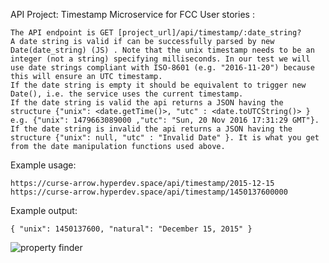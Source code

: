 API Project: Timestamp Microservice for FCC
User stories :

    The API endpoint is GET [project_url]/api/timestamp/:date_string?
    A date string is valid if can be successfully parsed by new Date(date_string) (JS) . Note that the unix timestamp needs to be an integer (not a string) specifying milliseconds. In our test we will use date strings compliant with ISO-8601 (e.g. "2016-11-20") because this will ensure an UTC timestamp.
    If the date string is empty it should be equivalent to trigger new Date(), i.e. the service uses the current timestamp.
    If the date string is valid the api returns a JSON having the structure {"unix": <date.getTime()>, "utc" : <date.toUTCString()> } e.g. {"unix": 1479663089000 ,"utc": "Sun, 20 Nov 2016 17:31:29 GMT"}.
    If the date string is invalid the api returns a JSON having the structure {"unix": null, "utc" : "Invalid Date" }. It is what you get from the date manipulation functions used above.

Example usage:

    https://curse-arrow.hyperdev.space/api/timestamp/2015-12-15
    https://curse-arrow.hyperdev.space/api/timestamp/1450137600000

Example output:

    { "unix": 1450137600, "natural": "December 15, 2015" }
![property finder](unitedremote-challange.gif)
